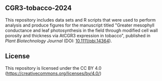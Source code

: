 ## CGR3-tobacco-2024

This repository includes data sets and R scripts that were used to perform
analysis and produce figures for the manuscript titled "Greater mesophyll
conductance and leaf photosynthesis in the field through modified cell wall
porosity and thickness via AtCGR3 expression in tobacco", published in
_Plant Biotechnology Journal_
(DOI: [10.1111/pbi.14364](https://doi.org/10.1111/pbi.14364)).

## License
This repository is licensed under the CC BY 4.0
(https://creativecommons.org/licenses/by/4.0/)

